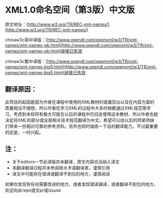 # XML1.0命名空间（第3版）中文版

原文地址：[http://www.w3.org/TR/REC-xml-names/](http://www.w3.org/TR/REC-xml-names/)

chinaw3c简中译版：[http://www.opendl.com/openxml/w3/TR/xml-names/xml-names-gb.html](http://www.opendl.com/openxml/w3/TR/xml-names/xml-names-gb.html)链接已失效

chinaw3c繁中译版：[http://www.opendl.com/openxml/w3/TR/xml-names/xml-names-big5.html](http://www.opendl.com/openxml/w3/TR/xml-names/xml-names-big5.html)链接已失效

## 翻译原因：

此项目的起因是因为作者在课程中使用的XML教材的错漏百出以及在内容方面的质量相当不理想，所以作者在学习XML的过程中大多时候都通过XML规范等学习，考虑到本校将有极大可能在以后的课程中仍旧会使用这本教材，所以作者也就决定将XML的部分或全部相关技术规范翻译为中文。希望可以给以后的师弟师妹们带来一份相对可靠的参考资料。另外也同时锻炼一下自的翻译能力。不过最重要的还是，一时兴起。

## 注：

+ 关于editors一节此译版并未翻译，原文内容也没纳入译文
+ 本翻译翻译过程并未参阅相关术语翻译表，谨慎引用
+ 译文中可能存在错译或翻译不到位的地方，谨慎阅读

如果你发现有任何需要改进的地方，或者发现错译漏译，或者翻译不到位的地方，欢迎向此repo提交pr或issuse


